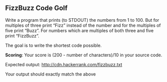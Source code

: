 ## FizzBuzz Code Golf

Write a program that prints (to STDOUT) the numbers from 1 to 100. But for multiples of three print “Fizz” instead of the number and for the multiples of five print “Buzz”. For numbers which are multiples of both three and five print “FizzBuzz”.

The goal is to write the shortest code possible.

**Scoring**: Your score is (200 - number of characters)/10 in your source code.

Expected output: http://cdn.hackerrank.com/fizzbuzz.txt

Your output should exactly match the above